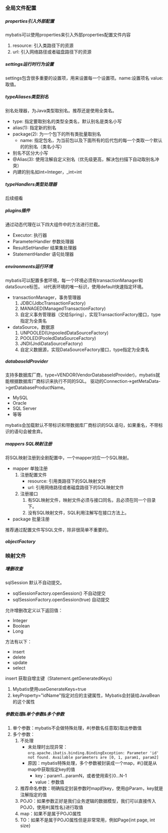 ### 全局文件配置
##### properties引入外部配置

mybatis可以使用properties来引入外部properties配置文件内容

1. resource: 引入类路径下的资源
2. url: 引入网络路径或者磁盘路径下的资源

##### settings运行时行为设置

settings包含很多重要的设置项，用来设置每一个设置项。name:设置项名 value:取值。

##### typeAliases类型别名

别名处理器，为Java类型取别名。推荐还是使用全类名。

- type: 指定要取别名的类型全类名，默认别名是类名小写
- alias(1): 指定新的别名
- package(2): 为一个包下的所有类批量取别名
    - name: 指定包名，为当前包以及下面所有的后代包的每一个类取一个默认的的别名（类名小写）
- 别名不区分大小写
- @Alias(3): 使用注解自定义别名（优先级更高，解决包扫描下自动取别名冲突）
- 内建的别名如int=Integer，_int=int

##### typeHandlers类型处理器

后续细看

##### plugins插件

通过动态代理在以下四大组件中的方法进行拦截。

- Executor: 执行器
- ParameterHandler 参数处理器
- ResultSetHandler 结果集处理器
- StatementHandler 语句处理器

##### environments运行环境

mybatis可以配置多套环境，每一个环境必须有transactionManager和dataSource标签。
id代表环境的唯一标识，使用default快速指定环境。 
- transactionManager，事务管理器
    1. JDBC(JdbcTransactionFactory)
    2. MANAGED(ManagedTransactionFactory)
    3. 自定义事务管理器（交给Spring），实现TransactionFactory接口，type指定为全类名
- dataSource，数据源
    1. UNPOOLED(UnpooledDataSourceFactory)
    2. POOLED(PooledDataSourceFactory)
    3. JNDI(JndiDataSourceFactory)
    4. 自定义数据源，实现DataSourceFactory接口，type指定为全类名
    
##### databaseIdProvider

支持多数据库厂商，type=VENDOR(VendorDatabaseIdProvider)，mybatis就能根据数据库厂商标识来执行不同的SQL。
驱动的Connection->getMetaData->getDatabaseProductName。
- MySQL
- Oracle
- SQL Server
- 等等

mybatis会加载默认不带标识和带数据库厂商标识的SQL语句，如果重名，不带标识的语句会被舍弃。

##### mappers SQL映射注册

将SQL映射注册到全剧配置中，一个mapper对应一个SQL映射。
- mapper 单独注册
    1. 注册配置文件
        - resource: 引用类路径下的SQL映射文件
        - url: 引用网络路径或者磁盘路径下的SQL映射文件
    2. 注册接口
        1. 有SQL映射文件，映射文件必须与接口同名，且必须在同一个目录下。
        2. 没有SQL映射文件，SQL利用注解写在接口方法上。
- package 批量注册
    
推荐通过配置文件写SQL文件，除非很简单不重要的。

##### objectFactory

### 映射文件

##### 增删改查

sqlSession 默认不自动提交。
- sqlSessionFactory.openSession() 不自动提交
- sqlSessionFactory.openSession(true) 自动提交 

允许增删改定义以下返回值：
- Integer
- Boolean
- Long

方法有以下：
- insert
- delete
- update
- select

insert 获取自增主键（Statement.getGeneratedKeys）
1. Mybatis使用useGenerateKeys=true
2. keyProperty="idName"指定对应的主键属性，Mybatis会封装给JavaBean的这个属性

##### 参数处理&单个参数&多个参数

1. 单个参数：mybatis不会做特殊处理，#{参数名任意取}取出参数值
2. 多个参数：
    1. 不处理
        - 未处理时出现异常：`org.apache.ibatis.binding.BindingException: Parameter 'id' not found. Available parameters are [0, 1, param1, param2]`
        - 原因：mybatis特殊处理，多个参数被封装成一个map，#{}就是从map中获取指定key的值
            - key：param1...paramN，或者使用索引0...N-1
            - value：参数值
    2. 推荐命名参数：明确指定封装参数时map的key，使用@Param，key就是注解指定的值
    3. POJO：如果参数正好是我们业务逻辑的数据模型，我们可以直接传入POJO，使用#{属性名}进行取值
    4. map：如果不是属于POJO属性
    5. TO：如果不是属于POJO属性但是非常常用，例如Page{int page, int size}